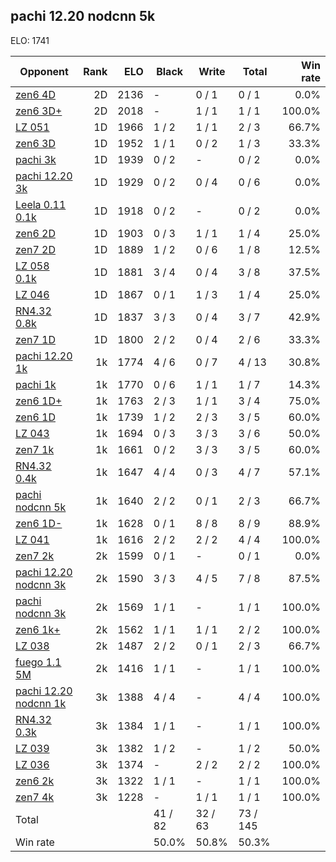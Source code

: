 ## pachi 12.20 nodcnn 5k ##

ELO: 1741

Opponent | Rank | ELO | Black | Write | Total | Win rate
---------|-----:|----:|-------|-------|-------|-------:
[zen6 4D](zen6%204D.md) | 2D | 2136 | - | 0 / 1 | 0 / 1 | 0.0%
[zen6 3D+](zen6%203D+.md) | 2D | 2018 | - | 1 / 1 | 1 / 1 | 100.0%
[LZ 051](LZ%20051.md) | 1D | 1966 | 1 / 2 | 1 / 1 | 2 / 3 | 66.7%
[zen6 3D](zen6%203D.md) | 1D | 1952 | 1 / 1 | 0 / 2 | 1 / 3 | 33.3%
[pachi 3k](pachi%203k.md) | 1D | 1939 | 0 / 2 | - | 0 / 2 | 0.0%
[pachi 12.20 3k](pachi%2012.20%203k.md) | 1D | 1929 | 0 / 2 | 0 / 4 | 0 / 6 | 0.0%
[Leela 0.11 0.1k](Leela%200.11%200.1k.md) | 1D | 1918 | 0 / 2 | - | 0 / 2 | 0.0%
[zen6 2D](zen6%202D.md) | 1D | 1903 | 0 / 3 | 1 / 1 | 1 / 4 | 25.0%
[zen7 2D](zen7%202D.md) | 1D | 1889 | 1 / 2 | 0 / 6 | 1 / 8 | 12.5%
[LZ 058 0.1k](LZ%20058%200.1k.md) | 1D | 1881 | 3 / 4 | 0 / 4 | 3 / 8 | 37.5%
[LZ 046](LZ%20046.md) | 1D | 1867 | 0 / 1 | 1 / 3 | 1 / 4 | 25.0%
[RN4.32 0.8k](RN4.32%200.8k.md) | 1D | 1837 | 3 / 3 | 0 / 4 | 3 / 7 | 42.9%
[zen7 1D](zen7%201D.md) | 1D | 1800 | 2 / 2 | 0 / 4 | 2 / 6 | 33.3%
[pachi 12.20 1k](pachi%2012.20%201k.md) | 1k | 1774 | 4 / 6 | 0 / 7 | 4 / 13 | 30.8%
[pachi 1k](pachi%201k.md) | 1k | 1770 | 0 / 6 | 1 / 1 | 1 / 7 | 14.3%
[zen6 1D+](zen6%201D+.md) | 1k | 1763 | 2 / 3 | 1 / 1 | 3 / 4 | 75.0%
[zen6 1D](zen6%201D.md) | 1k | 1739 | 1 / 2 | 2 / 3 | 3 / 5 | 60.0%
[LZ 043](LZ%20043.md) | 1k | 1694 | 0 / 3 | 3 / 3 | 3 / 6 | 50.0%
[zen7 1k](zen7%201k.md) | 1k | 1661 | 0 / 2 | 3 / 3 | 3 / 5 | 60.0%
[RN4.32 0.4k](RN4.32%200.4k.md) | 1k | 1647 | 4 / 4 | 0 / 3 | 4 / 7 | 57.1%
[pachi nodcnn 5k](pachi%20nodcnn%205k.md) | 1k | 1640 | 2 / 2 | 0 / 1 | 2 / 3 | 66.7%
[zen6 1D-](zen6%201D-.md) | 1k | 1628 | 0 / 1 | 8 / 8 | 8 / 9 | 88.9%
[LZ 041](LZ%20041.md) | 1k | 1616 | 2 / 2 | 2 / 2 | 4 / 4 | 100.0%
[zen7 2k](zen7%202k.md) | 2k | 1599 | 0 / 1 | - | 0 / 1 | 0.0%
[pachi 12.20 nodcnn 3k](pachi%2012.20%20nodcnn%203k.md) | 2k | 1590 | 3 / 3 | 4 / 5 | 7 / 8 | 87.5%
[pachi nodcnn 3k](pachi%20nodcnn%203k.md) | 2k | 1569 | 1 / 1 | - | 1 / 1 | 100.0%
[zen6 1k+](zen6%201k+.md) | 2k | 1562 | 1 / 1 | 1 / 1 | 2 / 2 | 100.0%
[LZ 038](LZ%20038.md) | 2k | 1487 | 2 / 2 | 0 / 1 | 2 / 3 | 66.7%
[fuego 1.1 5M](fuego%201.1%205M.md) | 2k | 1416 | 1 / 1 | - | 1 / 1 | 100.0%
[pachi 12.20 nodcnn 1k](pachi%2012.20%20nodcnn%201k.md) | 3k | 1388 | 4 / 4 | - | 4 / 4 | 100.0%
[RN4.32 0.3k](RN4.32%200.3k.md) | 3k | 1384 | 1 / 1 | - | 1 / 1 | 100.0%
[LZ 039](LZ%20039.md) | 3k | 1382 | 1 / 2 | - | 1 / 2 | 50.0%
[LZ 036](LZ%20036.md) | 3k | 1374 | - | 2 / 2 | 2 / 2 | 100.0%
[zen6 2k](zen6%202k.md) | 3k | 1322 | 1 / 1 | - | 1 / 1 | 100.0%
[zen7 4k](zen7%204k.md) | 3k | 1228 | - | 1 / 1 | 1 / 1 | 100.0%
Total | | | 41 / 82 | 32 / 63 | 73 / 145 | 
Win rate| | | 50.0% | 50.8% | 50.3% | 
